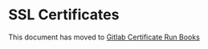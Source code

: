 # SSL Certificates

This document has moved to [Gitlab Certificate Run Books](../certificates/README.md)
